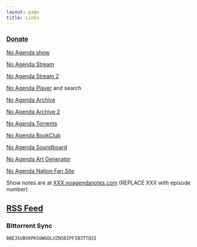 ```yaml
---
layout: page
title: Links
---
```


### [Donate](http://www.noagendashow.com/donations/)


[No Agenda show](http://www.noagendashow.com/)

[No Agenda Stream](http://noagendastream.com/)

[No Agenda Stream 2](http://listen.noagendastream.com/)

[No Agenda Player](https://www.noagendaplayer.com) and search

[No Agenda Archive](http://noagendanation.com/archive)

[No Agenda Archive 2](http://archive.noagendanotes.com/)

[No Agenda Torrents](http://noagendatorrents.com/)

[No Agenda BookClub](http://noagendabookclub.com/)

[No Agenda Soundboard](http://noagendasound.com/)

[No Agenda Art Generator](https://noagendaartgenerator.com/)

[No Agenda Nation Fan Site](http://noagendanation.com/)

Show notes are at [XXX.noagendanotes.com](http://XXX.noagendanotes.com/) (REPLACE XXX with episode number)

## [RSS Feed](http://feed.nashownotes.com/rss.xml)

### Bittorrent Sync
`BBE35UBVKPKSUWGDLUZN5DIPFIB3TTQ5I`
